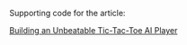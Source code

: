 Supporting code for the article:

[Building an Unbeatable Tic-Tac-Toe AI Player](https://dev.to/lukap/building-an-unbeatable-tic-tac-toe-ai-player-p0f)
